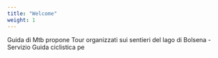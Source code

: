 ```yaml
---
title: "Welcome"
weight: 1
---
```


Guida di Mtb propone Tour organizzati sui sentieri del lago di Bolsena
-Servizio Guida ciclistica pe
